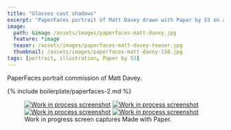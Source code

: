 ```yaml
---
title: "Glasses cast shadows"
excerpt: "PaperFaces portrait of Matt Davey drawn with Paper by 53 on an iPad."
image: 
  path: &image /assets/images/paperfaces-matt-davey.jpg 
  feature: *image
  teaser: /assets/images/paperfaces-matt-davey-teaser.jpg
  thumbnail: /assets/images/paperfaces-matt-davey-150.jpg
tags: [portrait, illustration, Paper by 53]
---
```


PaperFaces portrait commission of Matt Davey.

{% include boilerplate/paperfaces-2.md %}

<figure class="third">
  <a href="/assets/images/paperfaces-matt-davey-process-1-lg.jpg"><img src="/assets/images/paperfaces-matt-davey-process-1-600.jpg" alt="Work in process screenshot"></a>
  <a href="/assets/images/paperfaces-matt-davey-process-2-lg.jpg"><img src="/assets/images/paperfaces-matt-davey-process-2-600.jpg" alt="Work in process screenshot"></a>
  <a href="/assets/images/paperfaces-matt-davey-process-3-lg.jpg"><img src="/assets/images/paperfaces-matt-davey-process-3-600.jpg" alt="Work in process screenshot"></a>
  <a href="/assets/images/paperfaces-matt-davey-process-4-lg.jpg"><img src="/assets/images/paperfaces-matt-davey-process-4-600.jpg" alt="Work in process screenshot"></a>
  <figcaption>Work in progress screen captures Made with Paper.</figcaption>
</figure>
